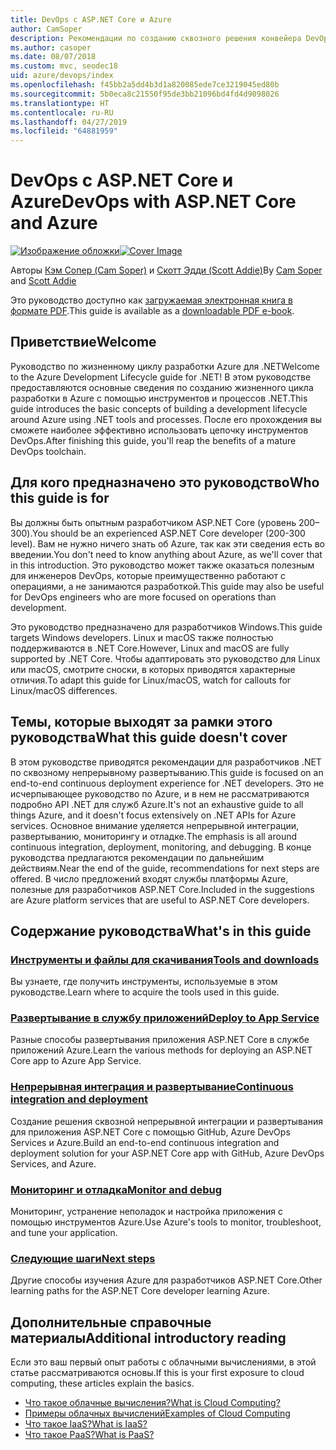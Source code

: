 ```yaml
---
title: DevOps с ASP.NET Core и Azure
author: CamSoper
description: Рекомендации по созданию сквозного решения конвейера DevOps для приложения ASP.NET Core, размещенного в Azure.
ms.author: casoper
ms.date: 08/07/2018
ms.custom: mvc, seodec18
uid: azure/devops/index
ms.openlocfilehash: f45bb2a5dd4b3d1a820085ede7ce3219045ed80b
ms.sourcegitcommit: 5b0eca8c21550f95de3bb21096bd4fd4d9098026
ms.translationtype: HT
ms.contentlocale: ru-RU
ms.lasthandoff: 04/27/2019
ms.locfileid: "64881959"
---
```

# <a name="devops-with-aspnet-core-and-azure"></a><span data-ttu-id="38fdc-103">DevOps с ASP.NET Core и Azure</span><span class="sxs-lookup"><span data-stu-id="38fdc-103">DevOps with ASP.NET Core and Azure</span></span>

<span data-ttu-id="38fdc-104">[![Изображение обложки](./media/cover-large.png)](https://aka.ms/devopsbook)</span><span class="sxs-lookup"><span data-stu-id="38fdc-104">[![Cover Image](./media/cover-large.png)](https://aka.ms/devopsbook)</span></span>

<span data-ttu-id="38fdc-105">Авторы [Кэм Сопер (Cam Soper)](https://twitter.com/camsoper) и [Скотт Эдди (Scott Addie)](https://twitter.com/scottaddie)</span><span class="sxs-lookup"><span data-stu-id="38fdc-105">By [Cam Soper](https://twitter.com/camsoper) and [Scott Addie](https://twitter.com/scottaddie)</span></span>

<span data-ttu-id="38fdc-106">Это руководство доступно как [загружаемая электронная книга в формате PDF](https://aka.ms/devopsbook).</span><span class="sxs-lookup"><span data-stu-id="38fdc-106">This guide is available as a [downloadable PDF e-book](https://aka.ms/devopsbook).</span></span>

## <a name="welcome"></a><span data-ttu-id="38fdc-107">Приветствие</span><span class="sxs-lookup"><span data-stu-id="38fdc-107">Welcome</span></span> 

<span data-ttu-id="38fdc-108">Руководство по жизненному циклу разработки Azure для .NET</span><span class="sxs-lookup"><span data-stu-id="38fdc-108">Welcome to the Azure Development Lifecycle guide for .NET!</span></span> <span data-ttu-id="38fdc-109">В этом руководстве предоставляются основные сведения по созданию жизненного цикла разработки в Azure с помощью инструментов и процессов .NET.</span><span class="sxs-lookup"><span data-stu-id="38fdc-109">This guide introduces the basic concepts of building a development lifecycle around Azure using .NET tools and processes.</span></span> <span data-ttu-id="38fdc-110">После его прохождения вы сможете наиболее эффективно использовать цепочку инструментов DevOps.</span><span class="sxs-lookup"><span data-stu-id="38fdc-110">After finishing this guide, you'll reap the benefits of a mature DevOps toolchain.</span></span>

## <a name="who-this-guide-is-for"></a><span data-ttu-id="38fdc-111">Для кого предназначено это руководство</span><span class="sxs-lookup"><span data-stu-id="38fdc-111">Who this guide is for</span></span>

<span data-ttu-id="38fdc-112">Вы должны быть опытным разработчиком ASP.NET Core (уровень 200–300).</span><span class="sxs-lookup"><span data-stu-id="38fdc-112">You should be an experienced ASP.NET Core developer (200-300 level).</span></span> <span data-ttu-id="38fdc-113">Вам не нужно ничего знать об Azure, так как эти сведения есть во введении.</span><span class="sxs-lookup"><span data-stu-id="38fdc-113">You don't need to know anything about Azure, as we'll cover that in this introduction.</span></span> <span data-ttu-id="38fdc-114">Это руководство может также оказаться полезным для инженеров DevOps, которые преимущественно работают с операциями, а не занимаются разработкой.</span><span class="sxs-lookup"><span data-stu-id="38fdc-114">This guide may also be useful for DevOps engineers who are more focused on operations than development.</span></span>

<span data-ttu-id="38fdc-115">Это руководство предназначено для разработчиков Windows.</span><span class="sxs-lookup"><span data-stu-id="38fdc-115">This guide targets Windows developers.</span></span> <span data-ttu-id="38fdc-116">Linux и macOS также полностью поддерживаются в .NET Core.</span><span class="sxs-lookup"><span data-stu-id="38fdc-116">However, Linux and macOS are fully supported by .NET Core.</span></span> <span data-ttu-id="38fdc-117">Чтобы адаптировать это руководство для Linux или macOS, смотрите сноски, в которых приводятся характерные отличия.</span><span class="sxs-lookup"><span data-stu-id="38fdc-117">To adapt this guide for Linux/macOS, watch for callouts for Linux/macOS differences.</span></span>

## <a name="what-this-guide-doesnt-cover"></a><span data-ttu-id="38fdc-118">Темы, которые выходят за рамки этого руководства</span><span class="sxs-lookup"><span data-stu-id="38fdc-118">What this guide doesn't cover</span></span>

<span data-ttu-id="38fdc-119">В этом руководстве приводятся рекомендации для разработчиков .NET по сквозному непрерывному развертыванию.</span><span class="sxs-lookup"><span data-stu-id="38fdc-119">This guide is focused on an end-to-end continuous deployment experience for .NET developers.</span></span> <span data-ttu-id="38fdc-120">Это не исчерпывающее руководство по Azure, и в нем не рассматриваются подробно API .NET для служб Azure.</span><span class="sxs-lookup"><span data-stu-id="38fdc-120">It's not an exhaustive guide to all things Azure, and it doesn't focus extensively on .NET APIs for Azure services.</span></span> <span data-ttu-id="38fdc-121">Основное внимание уделяется непрерывной интеграции, развертыванию, мониторингу и отладке.</span><span class="sxs-lookup"><span data-stu-id="38fdc-121">The emphasis is all around continuous integration, deployment, monitoring, and debugging.</span></span> <span data-ttu-id="38fdc-122">В конце руководства предлагаются рекомендации по дальнейшим действиям.</span><span class="sxs-lookup"><span data-stu-id="38fdc-122">Near the end of the guide, recommendations for next steps are offered.</span></span> <span data-ttu-id="38fdc-123">В число предложений входят службы платформы Azure, полезные для разработчиков ASP.NET Core.</span><span class="sxs-lookup"><span data-stu-id="38fdc-123">Included in the suggestions are Azure platform services that are useful to ASP.NET Core developers.</span></span>

## <a name="whats-in-this-guide"></a><span data-ttu-id="38fdc-124">Содержание руководства</span><span class="sxs-lookup"><span data-stu-id="38fdc-124">What's in this guide</span></span>

### <a name="tools-and-downloadsxrefazuredevopstools-and-downloads"></a>[<span data-ttu-id="38fdc-125">Инструменты и файлы для скачивания</span><span class="sxs-lookup"><span data-stu-id="38fdc-125">Tools and downloads</span></span>](xref:azure/devops/tools-and-downloads)

<span data-ttu-id="38fdc-126">Вы узнаете, где получить инструменты, используемые в этом руководстве.</span><span class="sxs-lookup"><span data-stu-id="38fdc-126">Learn where to acquire the tools used in this guide.</span></span>

### <a name="deploy-to-app-servicexrefazuredevopsdeploy-to-app-service"></a>[<span data-ttu-id="38fdc-127">Развертывание в службу приложений</span><span class="sxs-lookup"><span data-stu-id="38fdc-127">Deploy to App Service</span></span>](xref:azure/devops/deploy-to-app-service)

<span data-ttu-id="38fdc-128">Разные способы развертывания приложения ASP.NET Core в службе приложений Azure.</span><span class="sxs-lookup"><span data-stu-id="38fdc-128">Learn the various methods for deploying an ASP.NET Core app to Azure App Service.</span></span>

### <a name="continuous-integration-and-deploymentxrefazuredevopscicd"></a>[<span data-ttu-id="38fdc-129">Непрерывная интеграция и развертывание</span><span class="sxs-lookup"><span data-stu-id="38fdc-129">Continuous integration and deployment</span></span>](xref:azure/devops/cicd)

<span data-ttu-id="38fdc-130">Создание решения сквозной непрерывной интеграции и развертывания для приложения ASP.NET Core с помощью GitHub, Azure DevOps Services и Azure.</span><span class="sxs-lookup"><span data-stu-id="38fdc-130">Build an end-to-end continuous integration and deployment solution for your ASP.NET Core app with GitHub, Azure DevOps Services, and Azure.</span></span>

### <a name="monitor-and-debugxrefazuredevopsmonitor"></a>[<span data-ttu-id="38fdc-131">Мониторинг и отладка</span><span class="sxs-lookup"><span data-stu-id="38fdc-131">Monitor and debug</span></span>](xref:azure/devops/monitor)

<span data-ttu-id="38fdc-132">Мониторинг, устранение неполадок и настройка приложения с помощью инструментов Azure.</span><span class="sxs-lookup"><span data-stu-id="38fdc-132">Use Azure's tools to monitor, troubleshoot, and tune your application.</span></span>

### <a name="next-stepsxrefazuredevopsnext-steps"></a>[<span data-ttu-id="38fdc-133">Следующие шаги</span><span class="sxs-lookup"><span data-stu-id="38fdc-133">Next steps</span></span>](xref:azure/devops/next-steps)

<span data-ttu-id="38fdc-134">Другие способы изучения Azure для разработчиков ASP.NET Core.</span><span class="sxs-lookup"><span data-stu-id="38fdc-134">Other learning paths for the ASP.NET Core developer learning Azure.</span></span>

## <a name="additional-introductory-reading"></a><span data-ttu-id="38fdc-135">Дополнительные справочные материалы</span><span class="sxs-lookup"><span data-stu-id="38fdc-135">Additional introductory reading</span></span>

<span data-ttu-id="38fdc-136">Если это ваш первый опыт работы с облачными вычислениями, в этой статье рассматриваются основы.</span><span class="sxs-lookup"><span data-stu-id="38fdc-136">If this is your first exposure to cloud computing, these articles explain the basics.</span></span>

* [<span data-ttu-id="38fdc-137">Что такое облачные вычисления?</span><span class="sxs-lookup"><span data-stu-id="38fdc-137">What is Cloud Computing?</span></span>](https://azure.microsoft.com/overview/what-is-cloud-computing/)
* [<span data-ttu-id="38fdc-138">Примеры облачных вычислений</span><span class="sxs-lookup"><span data-stu-id="38fdc-138">Examples of Cloud Computing</span></span>](https://azure.microsoft.com/overview/examples-of-cloud-computing/)
* [<span data-ttu-id="38fdc-139">Что такое IaaS?</span><span class="sxs-lookup"><span data-stu-id="38fdc-139">What is IaaS?</span></span>](https://azure.microsoft.com/overview/what-is-iaas/)
* [<span data-ttu-id="38fdc-140">Что такое PaaS?</span><span class="sxs-lookup"><span data-stu-id="38fdc-140">What is PaaS?</span></span>](https://azure.microsoft.com/overview/what-is-paas/)
